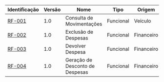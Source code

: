 | Identificação             | Versão | Nome                            | Tipo      | Origem     | Dificuldade |
| ------------------------- | ------ | ------------------------------- | --------- | ---------- | ----------- |
| [RF-001](../RF/RF-001.md) | 1.0    | Consulta de Movimentações       | Funcional | Veículo    | 4           |
| [RF-002](../RF/RF-002.md) | 1.0    | Exclusão de Despesas            | Funcional | Financeiro | 2           |
| [RF-003](../RF/RF-003.md) | 1.0    | Devolver Despesa                | Funcional | Financeiro | 1           |
| [RF-004](../RF/RF-004.md) | 1.0    | Geração de Desconto de Despesas | Funcional | Financeiro | 4           |